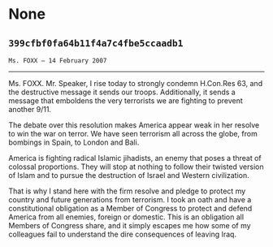 # None
## `399cfbf0fa64b11f4a7c4fbe5ccaadb1`
`Ms. FOXX — 14 February 2007`

---


Ms. FOXX. Mr. Speaker, I rise today to strongly condemn H.Con.Res 63, 
and the destructive message it sends our troops. Additionally, it sends 
a message that emboldens the very terrorists we are fighting to prevent 
another 9/11.

The debate over this resolution makes America appear weak in her 
resolve to win the war on terror. We have seen terrorism all across the 
globe, from bombings in Spain, to London and Bali.

America is fighting radical Islamic jihadists, an enemy that poses a 
threat of colossal proportions. They will stop at nothing to follow 
their twisted version of Islam and to pursue the destruction of Israel 
and Western civilization.

That is why I stand here with the firm resolve and pledge to protect 
my country and future generations from terrorism. I took an oath and 
have a constitutional obligation as a Member of Congress to protect and 
defend America from all enemies, foreign or domestic. This is an 
obligation all Members of Congress share, and it simply escapes me how 
some of my colleagues fail to understand the dire consequences of 
leaving Iraq.
